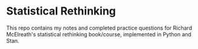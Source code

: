 # Statistical Rethinking

This repo contains my notes and completed practice questions for Richard McElreath's statistical rethinking book/course, implemented in Python and Stan.

